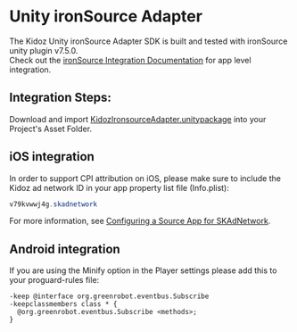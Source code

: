 # Unity ironSource Adapter

The Kidoz Unity ironSource Adapter SDK is built and tested with ironSource unity plugin v7.5.0.<BR>
Check out the [ironSource Integration Documentation](https://developers.is.com/ironsource-mobile/unity/unity-plugin/) for app level integration.

## Integration Steps:

Download and import [KidozIronsourceAdapter.unitypackage](Mediation/IronSource%20LevelPlay%20Adapter/Unity/KidozIronsourceAdapter.unitypackage) into your Project's Asset Folder.
	
## iOS integration

In order to support CPI attribution on iOS, please make sure to include the Kidoz ad network ID in your app property list file (Info.plist):

```java
v79kvwwj4g.skadnetwork	
```
For more information, see [Configuring a Source App for SKAdNetwork](https://developer.apple.com/documentation/storekit/skadnetwork/configuring_a_source_app).

## Android integration
If you are using the Minify option in the Player settings please add this to your proguard-rules file:
```
-keep @interface org.greenrobot.eventbus.Subscribe  
-keepclassmembers class * {  
  @org.greenrobot.eventbus.Subscribe <methods>;  
}
```
